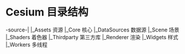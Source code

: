 # Cesium 目录结构

-source-|
        |_Assets 资源
        |_Core  核心
        |_DataSources 数据源
        |_Scene 场景    
        |_Shaders 着色器
        |_Thirdparty 第三方库
        |_Renderer 渲染
        |_Widgets 样式
        |_Workers 多线程